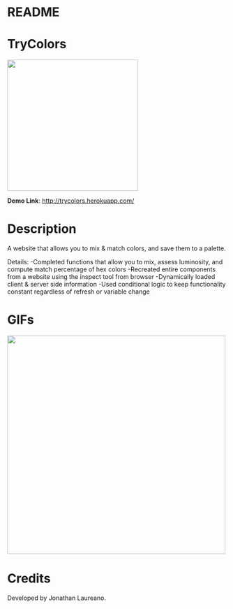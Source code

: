 # README

# TryColors

<img src="src/assets/TryColorsLogo.png" width="300">

**Demo Link**: http://trycolors.herokuapp.com/

# Description

A website that allows you to mix & match colors, and save them to a palette.

Details:
-Completed functions that allow you to mix, assess luminosity, and compute match percentage of hex colors
-Recreated entire components from a website using the inspect tool from browser 
-Dynamically loaded client & server side information 
-Used conditional logic to keep functionality constant regardless of refresh or variable change 

# GIFs

<img src="src/assets/Trycolors.gif" width="500">

# Credits

Developed by Jonathan Laureano.
